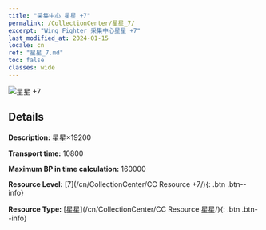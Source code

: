 ```yaml
---
title: "采集中心 星星 +7"
permalink: /CollectionCenter/星星_7/
excerpt: "Wing Fighter 采集中心星星 +7"
last_modified_at: 2024-01-15
locale: cn
ref: "星星_7.md"
toc: false
classes: wide
---
```



![星星 +7](/images/cc/CC_星星_5.png)

## Details

  **Description:** 星星×19200

  **Transport time:** 10800

  **Maximum BP in time calculation:** 160000

  **Resource Level:** [7](/cn/CollectionCenter/CC Resource +7/){: .btn .btn--info}

  **Resource Type:** [星星](/cn/CollectionCenter/CC Resource 星星/){: .btn .btn--info}

